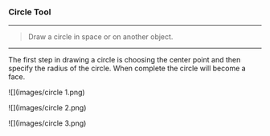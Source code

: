 ### Circle Tool

---
> Draw a circle in space or on another object.

---

The first step in drawing a circle is choosing the center point and then specify the radius of the circle. When complete the circle will become a face.  



![](images/circle 1.png)

![](images/circle 2.png)

![](images/circle 3.png)